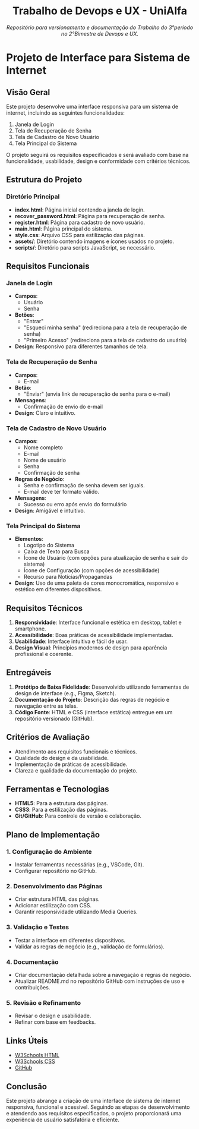 <h1 align="center">Trabalho de Devops e UX - UniAlfa</h1>
<p align="center"><i>Repositório para versionamento e documentação do Trabalho do 3°período no 2°Bimestre de Devops e UX.</i></p>

# Projeto de Interface para Sistema de Internet

## Visão Geral

Este projeto desenvolve uma interface responsiva para um sistema de internet, incluindo as seguintes funcionalidades:

1. Janela de Login
2. Tela de Recuperação de Senha
3. Tela de Cadastro de Novo Usuário
4. Tela Principal do Sistema

O projeto seguirá os requisitos especificados e será avaliado com base na funcionalidade, usabilidade, design e conformidade com critérios técnicos.

## Estrutura do Projeto

### Diretório Principal
- **index.html**: Página inicial contendo a janela de login.
- **recover_password.html**: Página para recuperação de senha.
- **register.html**: Página para cadastro de novo usuário.
- **main.html**: Página principal do sistema.
- **style.css**: Arquivo CSS para estilização das páginas.
- **assets/**: Diretório contendo imagens e ícones usados no projeto.
- **scripts/**: Diretório para scripts JavaScript, se necessário.

## Requisitos Funcionais

### Janela de Login
- **Campos**:
  - Usuário
  - Senha
- **Botões**:
  - "Entrar"
  - "Esqueci minha senha" (redireciona para a tela de recuperação de senha)
  - "Primeiro Acesso" (redireciona para a tela de cadastro do usuário)
- **Design**: Responsivo para diferentes tamanhos de tela.

### Tela de Recuperação de Senha
- **Campos**:
  - E-mail
- **Botão**:
  - "Enviar" (envia link de recuperação de senha para o e-mail)
- **Mensagens**:
  - Confirmação de envio do e-mail
- **Design**: Claro e intuitivo.

### Tela de Cadastro de Novo Usuário
- **Campos**:
  - Nome completo
  - E-mail
  - Nome de usuário
  - Senha
  - Confirmação de senha
- **Regras de Negócio**:
  - Senha e confirmação de senha devem ser iguais.
  - E-mail deve ter formato válido.
- **Mensagens**:
  - Sucesso ou erro após envio do formulário
- **Design**: Amigável e intuitivo.

### Tela Principal do Sistema
- **Elementos**:
  - Logotipo do Sistema
  - Caixa de Texto para Busca
  - Ícone de Usuário (com opções para atualização de senha e sair do sistema)
  - Ícone de Configuração (com opções de acessibilidade)
  - Recurso para Notícias/Propagandas
- **Design**: Uso de uma paleta de cores monocromática, responsivo e estético em diferentes dispositivos.

## Requisitos Técnicos

1. **Responsividade**: Interface funcional e estética em desktop, tablet e smartphone.
2. **Acessibilidade**: Boas práticas de acessibilidade implementadas.
3. **Usabilidade**: Interface intuitiva e fácil de usar.
4. **Design Visual**: Princípios modernos de design para aparência profissional e coerente.

## Entregáveis

1. **Protótipo de Baixa Fidelidade**: Desenvolvido utilizando ferramentas de design de interface (e.g., Figma, Sketch).
2. **Documentação do Projeto**: Descrição das regras de negócio e navegação entre as telas.
3. **Código Fonte**: HTML e CSS (interface estática) entregue em um repositório versionado (GitHub).

## Critérios de Avaliação

- Atendimento aos requisitos funcionais e técnicos.
- Qualidade do design e da usabilidade.
- Implementação de práticas de acessibilidade.
- Clareza e qualidade da documentação do projeto.

## Ferramentas e Tecnologias

- **HTML5**: Para a estrutura das páginas.
- **CSS3**: Para a estilização das páginas.
- **Git/GitHub**: Para controle de versão e colaboração.

## Plano de Implementação

### 1. Configuração do Ambiente
- Instalar ferramentas necessárias (e.g., VSCode, Git).
- Configurar repositório no GitHub.

### 2. Desenvolvimento das Páginas
- Criar estrutura HTML das páginas.
- Adicionar estilização com CSS.
- Garantir responsividade utilizando Media Queries.

### 3. Validação e Testes
- Testar a interface em diferentes dispositivos.
- Validar as regras de negócio (e.g., validação de formulários).

### 4. Documentação
- Criar documentação detalhada sobre a navegação e regras de negócio.
- Atualizar README.md no repositório GitHub com instruções de uso e contribuições.

### 5. Revisão e Refinamento
- Revisar o design e usabilidade.
- Refinar com base em feedbacks.

## Links Úteis

- [W3Schools HTML](https://www.w3schools.com/html/)
- [W3Schools CSS](https://www.w3schools.com/css/)
- [GitHub](https://github.com/)

## Conclusão

Este projeto abrange a criação de uma interface de sistema de internet responsiva, funcional e acessível. Seguindo as etapas de desenvolvimento e atendendo aos requisitos especificados, o projeto proporcionará uma experiência de usuário satisfatória e eficiente.
